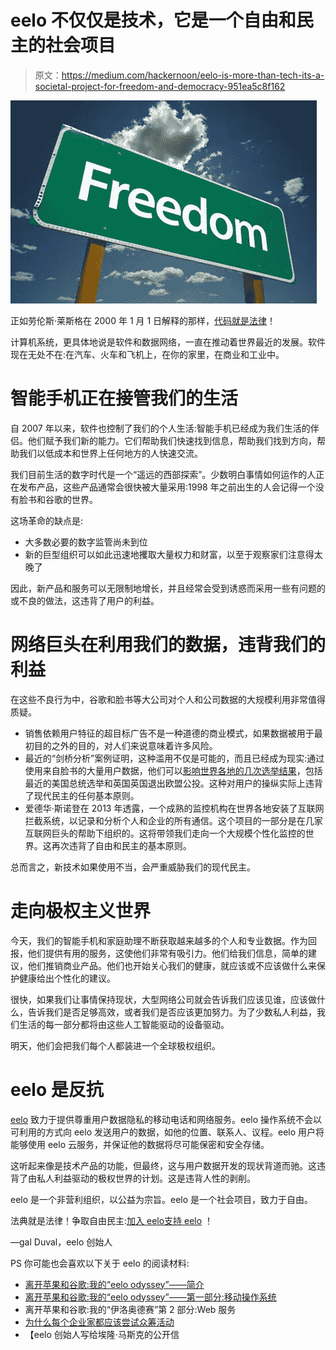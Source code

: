 # eelo 不仅仅是技术，它是一个自由和民主的社会项目

> 原文：<https://medium.com/hackernoon/eelo-is-more-than-tech-its-a-societal-project-for-freedom-and-democracy-951ea5c8f162>

![](img/c0c9001eb98bb6390fe026896db88c07.png)

正如劳伦斯·莱斯格在 2000 年 1 月 1 日解释的那样，[代码就是法律](https://harvardmagazine.com/2000/01/code-is-law-html)！

计算机系统，更具体地说是软件和数据网络，一直在推动着世界最近的发展。软件现在无处不在:在汽车、火车和飞机上，在你的家里，在商业和工业中。

# 智能手机正在接管我们的生活

自 2007 年以来，软件也控制了我们的个人生活:智能手机已经成为我们生活的伴侣。他们赋予我们新的能力。它们帮助我们快速找到信息，帮助我们找到方向，帮助我们以低成本和世界上任何地方的人快速交流。

我们目前生活的数字时代是一个“遥远的西部探索”。少数明白事情如何运作的人正在发布产品，这些产品通常会很快被大量采用:1998 年之前出生的人会记得一个没有脸书和谷歌的世界。

这场革命的缺点是:

*   大多数必要的数字监管尚未到位
*   新的巨型组织可以如此迅速地攫取大量权力和财富，以至于观察家们注意得太晚了

因此，新产品和服务可以无限制地增长，并且经常会受到诱惑而采用一些有问题的或不良的做法，这违背了用户的利益。

# **网络巨头在利用我们的数据，违背我们的利益**

在这些不良行为中，谷歌和脸书等大公司对个人和公司数据的大规模利用非常值得质疑。

*   销售依赖用户特征的超目标广告不是一种道德的商业模式，如果数据被用于最初目的之外的目的，对人们来说意味着许多风险。
*   最近的“剑桥分析”案例证明，这种滥用不仅是可能的，而且已经成为现实:通过使用来自脸书的大量用户数据，他们可以[影响世界各地的几次选举结果](https://en.wikipedia.org/wiki/Cambridge_Analytica#Elections)，包括最近的美国总统选举和英国英国退出欧盟公投。这种对用户的操纵实际上违背了现代民主的任何基本原则。
*   爱德华·斯诺登在 2013 年透露，一个成熟的监控机构在世界各地安装了互联网拦截系统，以记录和分析个人和企业的所有通信。这个项目的一部分是在几家互联网巨头的帮助下组织的。这将带领我们走向一个大规模个性化监控的世界。这再次违背了自由和民主的基本原则。

总而言之，新技术如果使用不当，会严重威胁我们的现代民主。

# 走向极权主义世界

今天，我们的智能手机和家庭助理不断获取越来越多的个人和专业数据。作为回报，他们提供有用的服务，这使他们非常有吸引力。他们给我们信息，简单的建议，他们推销商业产品。他们也开始关心我们的健康，就应该或不应该做什么来保护健康给出个性化的建议。

很快，如果我们让事情保持现状，大型网络公司就会告诉我们应该见谁，应该做什么，告诉我们是否足够高效，或者我们是否应该更加努力。为了少数私人利益，我们生活的每一部分都将由这些人工智能驱动的设备驱动。

明天，他们会把我们每个人都装进一个全球极权组织。

# eelo 是反抗

[eelo](https://eelo.io/) 致力于提供尊重用户数据隐私的移动电话和网络服务。eelo 操作系统不会以可利用的方式向 eelo 发送用户的数据，如他的位置、联系人、议程。eelo 用户将能够使用 eelo 云服务，并保证他的数据将尽可能保密和安全存储。

这听起来像是技术产品的功能，但最终，这与用户数据开发的现状背道而驰。这违背了由私人利益驱动的极权世界的计划。这是违背人性的剥削。

eelo 是一个非营利组织，以公益为宗旨。eelo 是一个社会项目，致力于自由。

法典就是法律！争取自由民主:[加入 eelo](https://www.eelo.io/)[支持 eelo](https://www.patreon.com/eelo) ！

—gal Duval，eelo 创始人

PS 你可能也会喜欢以下关于 eelo 的阅读材料:

*   [离开苹果和谷歌:我的“eelo odyssey”——简介](https://hackernoon.com/leaving-apple-and-google-my-eelo-odyssey-introduction-d22741f990d7)
*   [离开苹果和谷歌:我的“eelo odyssey”——第一部分:移动操作系统](https://hackernoon.com/leaving-apple-and-google-my-eelo-odyssey-part1-the-mobile-os-f378ee247315)
*   离开苹果和谷歌:我的“伊洛奥德赛”第 2 部分:Web 服务
*   [为什么每个企业家都应该尝试众筹活动](https://hackernoon.com/why-every-entrepreneur-should-experiment-a-crowdfunding-campaign-bfcbe0e25166)
*   【eelo 创始人写给埃隆·马斯克的公开信